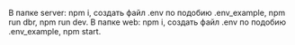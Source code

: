 В папке server: npm i, создать файл .env по подобию .env_example, npm run dbr, npm run dev.
В папке web: npm i, создать файл .env по подобию .env_example, npm start.
